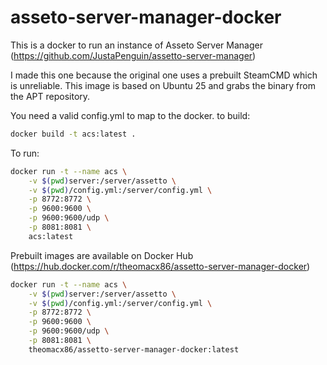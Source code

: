 # asseto-server-manager-docker

This is a docker to run an instance of Asseto Server Manager (https://github.com/JustaPenguin/assetto-server-manager)

I made this one because the original one uses a prebuilt SteamCMD which is unreliable. This image is based on Ubuntu 25 and grabs the binary from the APT repository.

You need a valid config.yml to map to the docker. to build:

```bash
docker build -t acs:latest .
```

To run:
```bash
docker run -t --name acs \
    -v $(pwd)server:/server/assetto \
    -v $(pwd)/config.yml:/server/config.yml \
    -p 8772:8772 \
    -p 9600:9600 \
    -p 9600:9600/udp \
    -p 8081:8081 \
    acs:latest
```

Prebuilt images are available on Docker Hub (https://hub.docker.com/r/theomacx86/assetto-server-manager-docker)
```bash
docker run -t --name acs \
    -v $(pwd)server:/server/assetto \
    -v $(pwd)/config.yml:/server/config.yml \
    -p 8772:8772 \
    -p 9600:9600 \
    -p 9600:9600/udp \
    -p 8081:8081 \
    theomacx86/assetto-server-manager-docker:latest
```
